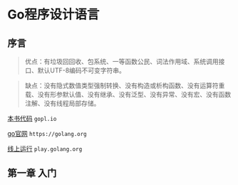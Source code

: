 # Go程序设计语言

## 序言
> 优点：有垃圾回回收、包系统、一等函数公民、词法作用域、系统调用接口、默认UTF-8编码不可变字符串。

> 缺点：没有隐式数值类型强制转换、没有构造或析构函数、没有运算符重载、没有形参默认值、没有继承、没有泛型、没有异常、没有宏、没有函数注解、没有线程局部存储。

[本书代码](https://www.gopl.io/) `gopl.io`

[go官网](https://golang.org)  `https://golang.org`

[线上运行](https://play.golang.org/) `play.golang.org`

## 第一章 入门
